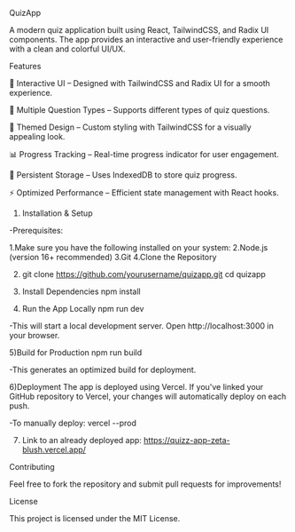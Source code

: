 QuizApp

A modern quiz application built using React, TailwindCSS, and Radix UI components. The app provides an interactive and user-friendly experience with a clean and colorful UI/UX.

Features

🎯 Interactive UI – Designed with TailwindCSS and Radix UI for a smooth experience.

📝 Multiple Question Types – Supports different types of quiz questions.

🎨 Themed Design – Custom styling with TailwindCSS for a visually appealing look.

📊 Progress Tracking – Real-time progress indicator for user engagement.

🔄 Persistent Storage – Uses IndexedDB to store quiz progress.

⚡ Optimized Performance – Efficient state management with React hooks.

1) Installation & Setup

-Prerequisites:

1.Make sure you have the following installed on your system:
2.Node.js (version 16+ recommended)
3.Git
4.Clone the Repository

2) git clone https://github.com/yourusername/quizapp.git
cd quizapp

3) Install Dependencies
npm install

4) Run the App Locally
npm run dev

-This will start a local development server. Open http://localhost:3000 in your browser.

5)Build for Production
npm run build

-This generates an optimized build for deployment.

6)Deployment
The app is deployed using Vercel. If you've linked your GitHub repository to Vercel, your changes will automatically deploy on each push.

-To manually deploy:
vercel --prod


7) Link to an already deployed app: https://quizz-app-zeta-blush.vercel.app/

Contributing

Feel free to fork the repository and submit pull requests for improvements!

License

This project is licensed under the MIT License.

